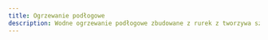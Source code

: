 ```yaml
---
title: Ogrzewanie podłogowe
description: Wodne ogrzewanie podłogowe zbudowane z rurek z tworzywa sztucznego.
---
```

